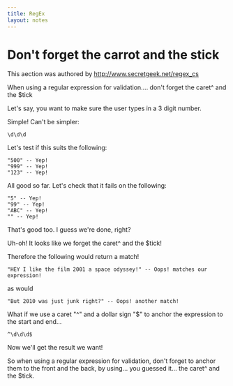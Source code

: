 ```yaml
---
title: RegEx
layout: notes
---
```


# Don't forget the carrot and the stick

This aection was authored by http://www.secretgeek.net/regex_cs 



When using a regular expression for validation.... don't forget the caret^ and the $tick

Let's say, you want to make sure the user types in a 3 digit number.

Simple! Can't be simpler:

`\d\d\d`

Let's test if this suits the following:

```
"500" -- Yep!
"999" -- Yep!
"123" -- Yep!
```

All good so far. Let's check that it fails on the following:

```
"5" -- Yep!
"99" -- Yep!
"ABC" -- Yep!
"" -- Yep!
```

That's good too. I guess we're done, right?

Uh-oh! It looks like we forget the caret^ and the $tick!

Therefore the following would return a match!

`"HEY I like the film 2001 a space odyssey!" -- Oops! matches our expression!`

as would

`"But 2010 was just junk right?" -- Oops! another match!`

What if we use a caret "^" and a dollar sign "$" to anchor the expression to the start and end...

```
^\d\d\d$
```

Now we'll get the result we want!

So when using a regular expression for validation, don't forget to anchor them to the front and the back, by using... you guessed it... the caret^ and the $tick.
